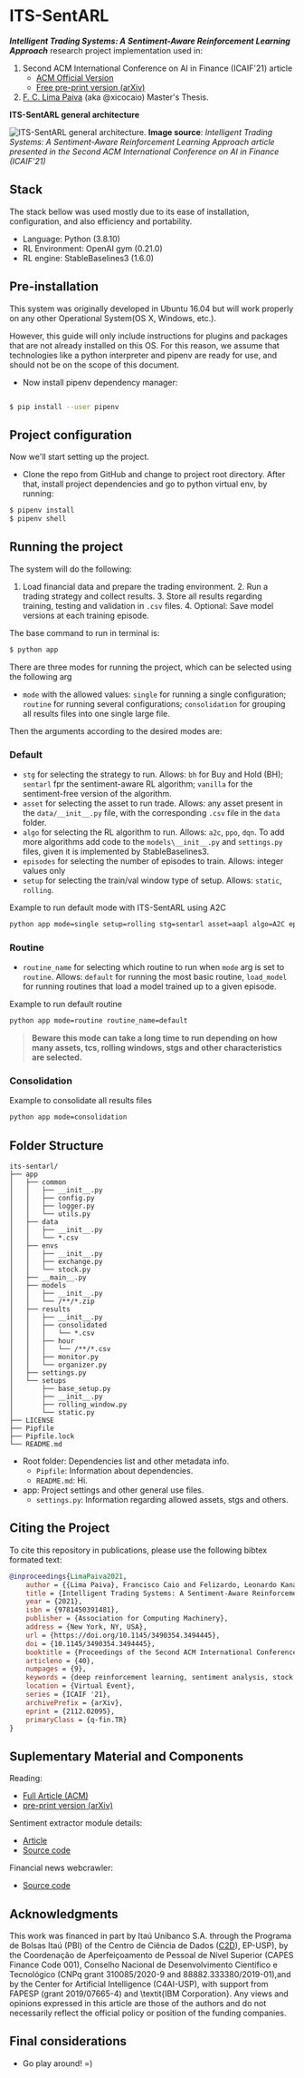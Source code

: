 # ITS-SentARL

***Intelligent Trading Systems: A Sentiment-Aware Reinforcement Learning Approach*** research project implementation used in:

1. Second ACM International Conference on AI in Finance (ICAIF'21) article
    - [ACM Official Version](https://dl.acm.org/doi/10.1145/3490354.3494445)
    - [Free pre-print version (arXiv)](https://arxiv.org/abs/2112.02095)
2. [F. C. Lima Paiva](https://www.linkedin.com/in/xicocaio/) (aka @xicocaio) Master's Thesis.

**ITS-SentARL general architecture**

![ITS-SentARL general architecture.](docs/static/img/general_architecture_line_v2_image.png?raw=true "Image source -> Intelligent Trading Systems: A Sentiment-Aware Reinforcement Learning Approach article presented in the Second ACM International Conference on AI in Finance (ICAIF'21)")
**Image source**: *Intelligent Trading Systems: A Sentiment-Aware Reinforcement Learning Approach article presented in the Second ACM International Conference on AI in Finance (ICAIF'21)*


## Stack

The stack bellow was used mostly due to its ease of installation, configuration, and also efficiency and portability.

* Language: Python (3.8.10)
* RL Environment: OpenAI gym (0.21.0)
* RL engine: StableBaselines3 (1.6.0)

## Pre-installation

This system was originally developed in Ubuntu 16.04 but will work properly on any other Operational System(OS X, Windows, etc.).

However, this guide will only include instructions for plugins and packages that are not already installed on this OS.
For this reason, we assume that technologies like a python interpreter and pipenv are ready for use, and should not be
on the scope of this document.

* Now install pipenv dependency manager:

```bash

$ pip install --user pipenv

```

## Project configuration

Now we'll start setting up the project.

* Clone the repo from GitHub and change to project root directory. After that, install project dependencies and go to
  python virtual env, by running:

```bash
$ pipenv install
$ pipenv shell
```

## Running the project

The system will do the following:
1. Load financial data and prepare the trading environment. 2. Run a trading strategy and collect results. 3. Store all
results regarding training, testing and validation in `.csv` files. 4. Optional: Save model versions at each training
episode.

The base command to run in terminal is:

```bash
$ python app
```

There are three modes for running the project, which can be selected using the following arg

* `mode` with the allowed values: `single` for running a single configuration; `routine` for running several
  configurations; `consolidation` for grouping all results files into one single large file.

Then the arguments according to the desired modes are:

### Default

* `stg` for selecting the strategy to run. Allows: `bh` for Buy and Hold (BH); `sentarl` fpr the sentiment-aware RL
  algorithm; `vanilla` for the sentiment-free version of the algorithm.
* `asset` for selecting the asset to run trade. Allows: any asset present in the `data/__init__.py` file, with the
  corresponding `.csv` file in the `data` folder.
* `algo` for selecting the RL algorithm to run. Allows: `a2c`, `ppo`, `dqn`. To add more algorithms add code to
  the `models\__init__.py` and `settings.py` files, given it is implemented by StableBaselines3.
* `episodes` for selecting the number of episodes to train. Allows: integer values only
* `setup` for selecting the train/val window type of setup. Allows: `static`, `rolling`.

Example to run default mode with ITS-SentARL using A2C

```bash
python app mode=single setup=rolling stg=sentarl asset=aapl algo=A2C episodes=1 setup='rolling'
```

### Routine

* `routine_name` for selecting which routine to run when `mode` arg is set to `routine`. Allows: `default` for running
  the most basic routine, `load_model` for running routines that load a model trained up to a given episode.

Example to run default routine

```bash
python app mode=routine routine_name=default
```

> **Beware this mode can take a long time to run depending on how many assets, tcs, rolling windows, stgs and other characteristics are selected.**

### Consolidation

Example to consolidate all results files

```bash
python app mode=consolidation
```


## Folder Structure

```
its-sentarl/
├── app
│   ├── common
│   │   ├── __init__.py
│   │   ├── config.py
│   │   ├── logger.py
│   │   └── utils.py
│   ├── data
│   │   ├── __init__.py
│   │   └── *.csv
│   ├── envs
│   │   ├── __init__.py
│   │   ├── exchange.py
│   │   └── stock.py
│   ├── __main__.py
│   ├── models
│   │   ├── __init__.py
│   │   └── /**/*.zip
│   ├── results
│   │   ├── __init__.py
│   │   ├── consolidated
│   │   │   └── *.csv
│   │   ├── hour
│   │   │   └── /**/*.csv
│   │   ├── monitor.py
│   │   └── organizer.py
│   ├── settings.py
│   └── setups
│       ├── base_setup.py
│       ├── __init__.py
│       ├── rolling_window.py
│       └── static.py
├── LICENSE
├── Pipfile
├── Pipfile.lock
└── README.md
```

* Root folder: Dependencies list and other metadata info.
  * `Pipfile`: Information about dependencies.
  * `README.md`: Hi.
* app: Project settings and other general use files.
  * `settings.py`: Information regarding allowed assets, stgs and others.


## Citing the Project

To cite this repository in publications, please use the following bibtex formated text:

```bibtex
@inproceedings{LimaPaiva2021,
    author = {{Lima Paiva}, Francisco Caio and Felizardo, Leonardo Kanashiro and Bianchi, Reinaldo Augusto da Costa Bianchi and Costa, Anna Helena Reali},
    title = {Intelligent Trading Systems: A Sentiment-Aware Reinforcement Learning Approach},
    year = {2021},
    isbn = {9781450391481},
    publisher = {Association for Computing Machinery},
    address = {New York, NY, USA},
    url = {https://doi.org/10.1145/3490354.3494445},
    doi = {10.1145/3490354.3494445},
    booktitle = {Proceedings of the Second ACM International Conference on AI in Finance},
    articleno = {40},
    numpages = {9},
    keywords = {deep reinforcement learning, sentiment analysis, stock markets},
    location = {Virtual Event},
    series = {ICAIF '21},
    archivePrefix = {arXiv},
    eprint = {2112.02095},
    primaryClass = {q-fin.TR}
}
```

## Suplementary Material and Components

Reading:
- [Full Article (ACM)](https://dl.acm.org/doi/10.1145/3490354.3494445)
- [pre-print version (arXiv)](https://arxiv.org/abs/2112.02095)

Sentiment extractor module details:
- [Article](https://www.researchgate.net/publication/339962669_Assessing_Regression-Based_Sentiment_Analysis_Techniques_in_Financial_Texts)
- [Source code](https://bit.ly/3kzau8G)

Financial news webcrawler:
- [Source code](https://github.com/xicocaio/financial_web_crawler)

## Acknowledgments

This work was financed in part by Itaú Unibanco S.A. through the Programa de Bolsas Itaú (PBI) of the Centro de Ciência de Dados ([C2D](http://c2d.poli.usp.br/)), EP-USP), by the Coordenação de Aperfeiçoamento de Pessoal de Nível Superior (CAPES Finance Code 001), Conselho Nacional de Desenvolvimento Científico e Tecnológico (CNPq  grant 310085/2020-9 and 88882.333380/2019-01),and by the Center for Artificial Intelligence (C4AI-USP), with support from FAPESP (grant 2019/07665-4) and \textit{IBM Corporation}.
Any views and opinions expressed in this article are those of the authors and do not necessarily reflect the official policy or position of the funding companies.

## Final considerations

* Go play around! =)
